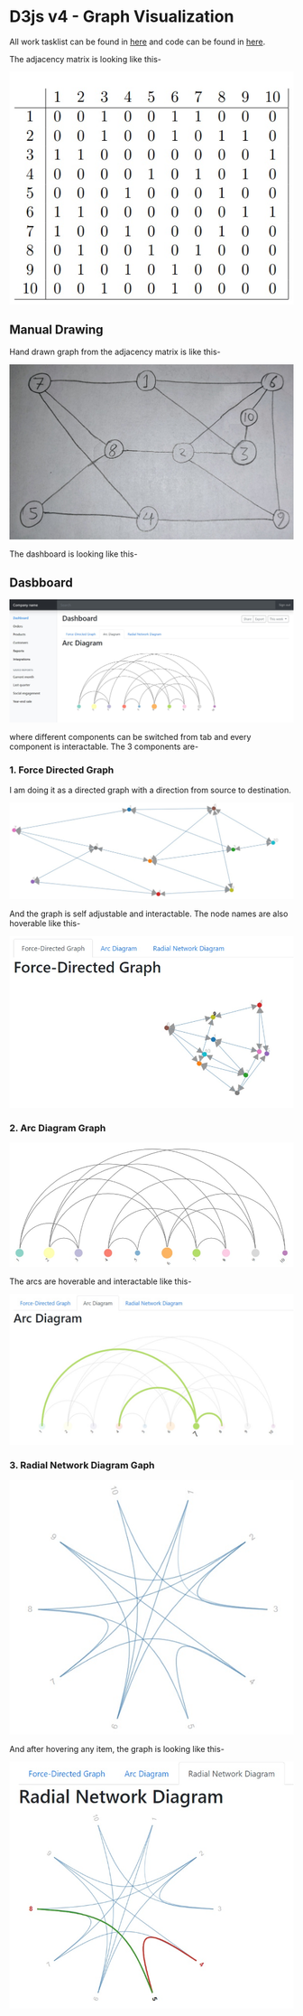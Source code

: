# D3js v4 - Graph Visualization

All work tasklist can be found in [here](./Project%202.pdf) and code can be found in [here](./code).

The adjacency matrix is looking like this-

![Adjacency Matrix](./.doc/Adjacency_Matrix.jpg)

## Manual Drawing

Hand drawn graph from the adjacency matrix is like this-

![Manual hand drawing](./.doc/Manual_Hand_Drawing.jpg)

The dashboard is looking like this-

## Dasbboard

![Dashboard](./.doc/dashboard.jpg)

where different components can be switched from tab and every component is interactable. The 3 components are-

### 1. Force Directed Graph

I am doing it as a directed graph with a direction from source to destination.

![Force Directed Graph](./.doc/Force_Directed_Graph_with_Labels.jpg)

And the graph is self adjustable and interactable. The node names are also hoverable like this-


![Force Directed Graph Interaction](./.doc/Force_Directed_Graph_with_Labels_Interaction.jpg)


### 2. Arc Diagram Graph

![Gaph Arc Diagram](./.doc/Arc_Diagram.jpg)

The arcs are hoverable and interactable like this-

![Gaph Arc Diagram](./.doc/Arc_Diagram_Interaction.jpg)


### 3. Radial Network Diagram Gaph

![Gaph Radial Network Diagram](./.doc/Radial_Network_Diagram.jpg)

And after hovering any item, the graph is looking like this-

![Gaph Radial Network Diagram](./.doc/Radial_Network_Diagram_Interaction.jpg)